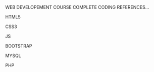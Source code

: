 WEB DEVELOPEMENT COURSE COMPLETE CODING REFERENCES...

HTML5


CSS3


JS


BOOTSTRAP


MYSQL 


PHP


